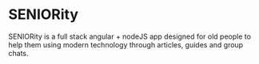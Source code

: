 # SENIORity
SENIORity is a full stack angular + nodeJS app designed for old people to help them using modern technology through articles, guides and group chats.
